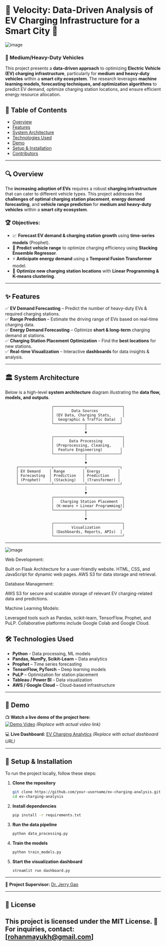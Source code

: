 # 🚗 Velocity: Data-Driven Analysis of EV Charging Infrastructure for a Smart City 🚀

![image](https://github.com/user-attachments/assets/525f3885-4f47-4a59-9491-97860a32d486)

### 📌 Medium/Heavy-Duty Vehicles

This project presents a **data-driven approach** to optimizing **Electric Vehicle (EV) charging infrastructure**, particularly for **medium and heavy-duty vehicles** within a **smart city ecosystem**. The research leverages **machine learning models, forecasting techniques, and optimization algorithms** to predict EV demand, optimize charging station locations, and ensure efficient energy resource allocation.

## 📖 Table of Contents
- [Overview](#-overview)
- [Features](#-features)
- [System Architecture](#-system-architecture)
- [Technologies Used](#-technologies-used)
- [Demo](#-demo)
- [Setup & Installation](#-setup--installation)
- [Contributors](#-contributors)

---

## 🔍 Overview
The **increasing adoption of EVs** requires a robust **charging infrastructure** that can cater to different vehicle types. This project addresses the **challenges of optimal charging station placement**, **energy demand forecasting**, and **vehicle range prediction** for **medium and heavy-duty vehicles** within a **smart city ecosystem**.

### 🏆 Objectives:
- 📈 **Forecast EV demand & charging station growth** using **time-series models** (Prophet).
- 🔋 **Predict vehicle range** to optimize charging efficiency using **Stacking Ensemble Regressor**.
- ⚡ **Anticipate energy demand** using a **Temporal Fusion Transformer** model.
- 📍 **Optimize new charging station locations** with **Linear Programming & K-means clustering**.

---

## ✨ Features
✅ **EV Demand Forecasting** – Predict the number of heavy-duty EVs & required charging stations.  
✅ **Range Prediction** – Estimate the driving range of EVs based on real-time charging data.  
✅ **Energy Demand Forecasting** – Optimize **short & long-term** charging demand at stations.  
✅ **Charging Station Placement Optimization** – Find the **best locations** for new stations.  
✅ **Real-time Visualization** – Interactive **dashboards** for data insights & analysis.  

---

## 🏛️ System Architecture
Below is a high-level **system architecture** diagram illustrating the **data flow, models, and outputs**.

```
                     ┌───────────────────────────────┐
                     │        Data Sources           │
                     │ (EV Data, Charging Stats,     │
                     │  Geographic & Traffic Data)  │
                     └──────────────┬───────────────┘
                                    │
                                    ▼
                     ┌───────────────────────────────┐
                     │       Data Processing         │
                     │ (Preprocessing, Cleaning,     │
                     │  Feature Engineering)        │
                     └──────────────┬───────────────┘
                                    │
                                    ▼
     ┌───────────────┬──────────────┬───────────────┐
     │ EV Demand    │ Range        │ Energy        │
     │ Forecasting  │ Prediction   │ Prediction    │
     │ (Prophet)    │ (Stacking)   │ (Transformer) │
     └───────────────┴──────────────┴───────────────┘
                                    │
                                    ▼
                     ┌───────────────────────────────┐
                     │   Charging Station Placement  │
                     │ (K-means + Linear Programming)│
                     └──────────────┬───────────────┘
                                    │
                                    ▼
                     ┌───────────────────────────────┐
                     │        Visualization          │
                     │ (Dashboards, Reports, APIs)  │
                     └───────────────────────────────┘
```
---
![image](https://github.com/user-attachments/assets/5b5c58da-22df-4722-80cf-ccab9f2903ad)

Web Development:

Built on Flask Architecture for a user-friendly website.
HTML, CSS, and JavaScript for dynamic web pages.
AWS S3 for data storage and retrieval.

Database Management:

AWS S3 for secure and scalable storage of relevant EV charging-related data and predictions.

Machine Learning Models:

Leveraged tools such as Pandas, scikit-learn, TensorFlow, Prophet, and PuLP.
Collaborative platforms include Google Colab and Google Cloud.


## 🛠️ Technologies Used
- **Python** – Data processing, ML models  
- **Pandas, NumPy, Scikit-Learn** – Data analytics  
- **Prophet** – Time series forecasting  
- **TensorFlow, PyTorch** – Deep learning models  
- **PuLP** – Optimization for station placement  
- **Tableau / Power BI** – Data visualization  
- **AWS / Google Cloud** – Cloud-based infrastructure  

---

## 🎥 Demo
📺 **Watch a live demo of the project here:**  
[![Demo Video](https://img.youtube.com/vi/your-video-id/maxresdefault.jpg)](https://www.youtube.com/watch?v=your-video-id) *(Replace with actual video link)*  

💻 **Live Dashboard:** [EV Charging Analytics](https://your-dashboard-link.com) *(Replace with actual dashboard URL)*  

---

## 🚀 Setup & Installation
To run the project locally, follow these steps:

1. **Clone the repository**
   ```bash
   git clone https://github.com/your-username/ev-charging-analysis.git
   cd ev-charging-analysis
   ```

2. **Install dependencies**
   ```bash
   pip install -r requirements.txt
   ```

3. **Run the data pipeline**
   ```bash
   python data_processing.py
   ```

4. **Train the models**
   ```bash
   python train_models.py
   ```

5. **Start the visualization dashboard**
   ```bash
   streamlit run dashboard.py
   ```

---

🔗 **Project Supervisor:** [Dr. Jerry Gao](https://www.sjsu.edu/)  

---

## 📜 License
This project is licensed under the MIT License.
📧 **For inquiries, contact:** [rohanmayukh@gmail.com]  
---
